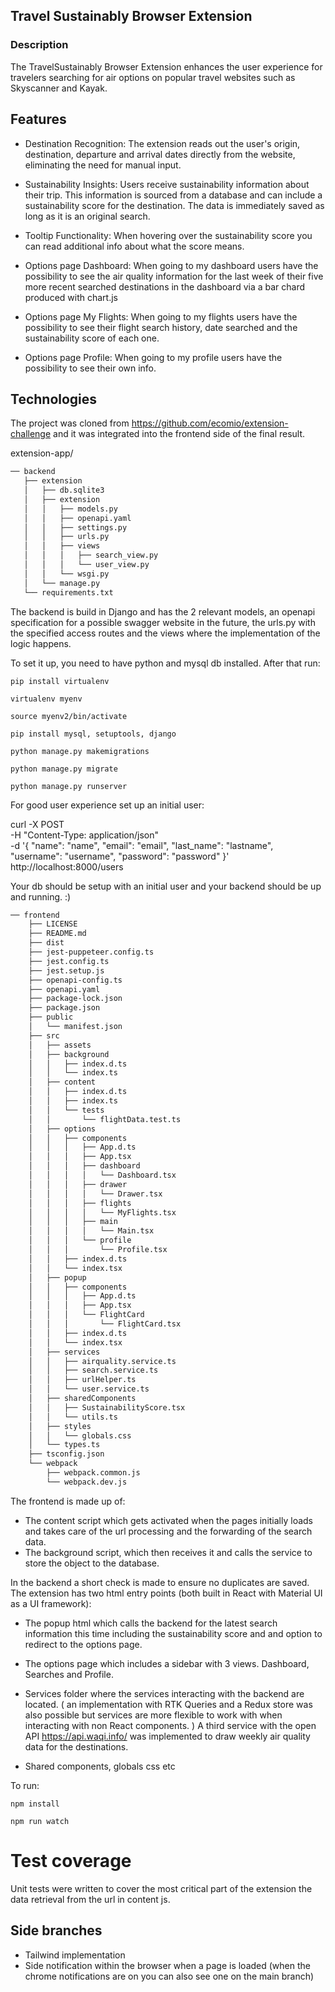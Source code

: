 
## Travel Sustainably Browser Extension

### Description

The TravelSustainably Browser Extension enhances the user experience for travelers searching for air options on popular travel websites such as Skyscanner and Kayak. 

## Features

- Destination Recognition: The extension reads out the user's origin, destination, departure and arrival dates directly from the website, eliminating the need for manual input.

- Sustainability Insights: Users receive sustainability information about their trip. This information is sourced from a database and can include a sustainability score for the destination. The data is immediately saved as long as it is an original search. 

- Tooltip Functionality: When hovering over the sustainability score you can read additional info about what the score means.

- Options page Dashboard: When going to my dashboard users have the possibility to see the air quality information for the last week of their five more recent searched destinations in the dashboard via a bar chard produced with chart.js

- Options page My Flights: When going to my flights users have the possibility to see their flight search history, date searched and the sustainability score of each one.

- Options page Profile: When going to my profile users have the possibility to see their own info.
## Technologies

The project was cloned from https://github.com/ecomio/extension-challenge and it was integrated into the frontend side of the final result. 

extension-app/

```bash
── backend
   ├── extension
   │   ├── db.sqlite3
   │   ├── extension
   │   │   ├── models.py
   │   │   ├── openapi.yaml
   │   │   ├── settings.py
   │   │   ├── urls.py
   │   │   ├── views
   │   │   │   ├── search_view.py
   │   │   │   └── user_view.py
   │   │   └── wsgi.py
   │   └── manage.py
   └── requirements.txt
```
The backend is build in Django and has the 2 relevant models, an openapi specification for a possible swagger website in the future, the urls.py with the specified access routes and the views where the implementation of the logic happens. 

To set it up, you need to have python and mysql db installed. After that run:

```
pip install virtualenv

virtualenv myenv

source myenv2/bin/activate

pip install mysql, setuptools, django

python manage.py makemigrations

python manage.py migrate 

python manage.py runserver

```

For good user experience set up an initial user:

curl -X POST \
  -H "Content-Type: application/json" \
  -d '{
    "name": "name",
    "email": "email",
    "last_name": "lastname",
    "username": "username",
    "password": "password"
  }' \
  http://localhost:8000/users

Your db should be setup with an initial user and your backend should be up and running. :)

```bash
── frontend
    ├── LICENSE
    ├── README.md
    ├── dist
    ├── jest-puppeteer.config.ts
    ├── jest.config.ts
    ├── jest.setup.js
    ├── openapi-config.ts
    ├── openapi.yaml
    ├── package-lock.json
    ├── package.json
    ├── public
    │   └── manifest.json
    ├── src
    │   ├── assets
    │   ├── background
    │   │   ├── index.d.ts
    │   │   └── index.ts
    │   ├── content
    │   │   ├── index.d.ts
    │   │   ├── index.ts
    │   │   └── tests
    │   │       └── flightData.test.ts
    │   ├── options
    │   │   ├── components
    │   │   │   ├── App.d.ts
    │   │   │   ├── App.tsx
    │   │   │   ├── dashboard
    │   │   │   │   └── Dashboard.tsx
    │   │   │   ├── drawer
    │   │   │   │   └── Drawer.tsx
    │   │   │   ├── flights
    │   │   │   │   └── MyFlights.tsx
    │   │   │   ├── main
    │   │   │   │   └── Main.tsx
    │   │   │   └── profile
    │   │   │       └── Profile.tsx
    │   │   ├── index.d.ts
    │   │   └── index.tsx
    │   ├── popup
    │   │   ├── components
    │   │   │   ├── App.d.ts
    │   │   │   ├── App.tsx
    │   │   │   └── FlightCard
    │   │   │       └── FlightCard.tsx
    │   │   ├── index.d.ts
    │   │   └── index.tsx
    │   ├── services
    │   │   ├── airquality.service.ts
    │   │   ├── search.service.ts
    │   │   ├── urlHelper.ts
    │   │   └── user.service.ts
    │   ├── sharedComponents
    │   │   ├── SustainabilityScore.tsx
    │   │   └── utils.ts
    │   ├── styles
    │   │   └── globals.css
    │   └── types.ts
    ├── tsconfig.json
    └── webpack
        ├── webpack.common.js
        └── webpack.dev.js
```

The frontend is made up of:

- The content script which gets activated when the pages initially loads and takes care of the url processing and the forwarding of the search data.
- The background script, which then receives it and calls the service to store the object to the database. 

In the backend a short check is made to ensure no duplicates are saved.
The extension has two html entry points (both built in React with Material UI as a UI framework):

- The popup html which calls the backend for the latest search information this time including the sustainability score and and option to redirect to the options page.

- The options page which includes a sidebar with 3 views. Dashboard, Searches and Profile.

- Services folder where the services interacting with the backend are located. ( an implementation with RTK Queries and a Redux store was also possible but services are more flexible to work with when interacting with non React components. ) A third service with the open API https://api.waqi.info/ was implemented to draw weekly air quality data for the destinations.

- Shared components, globals css etc

To run:

```
npm install

npm run watch 

```

# Test coverage

Unit tests were written to cover the most critical part of the extension the data retrieval from the url in content js.

## Side branches

- Tailwind implementation
- Side notification within the browser when a page is loaded (when the chrome notifications are on you can also see one on the main branch)
